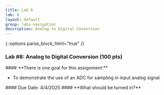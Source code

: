 ```yaml
---
title: Lab 8
lab: 8
layout: default
group: labs-navigation
description: Analog to Digital Conversion
---
```


{::options parse_block_html="true" /}

### Lab #8: Analog to Digital Conversion (100 pts)

<div class="alert alert-info" role="alert">
#### **There is one goal for this assignment:**

  - To demonstrate the use of an ADC for sampling in input analog signal
  
</div>

<div class="alert alert-danger" role="alert">
#### Due Date: 4/4/2025
#### **What should be turned in?**

</div>

